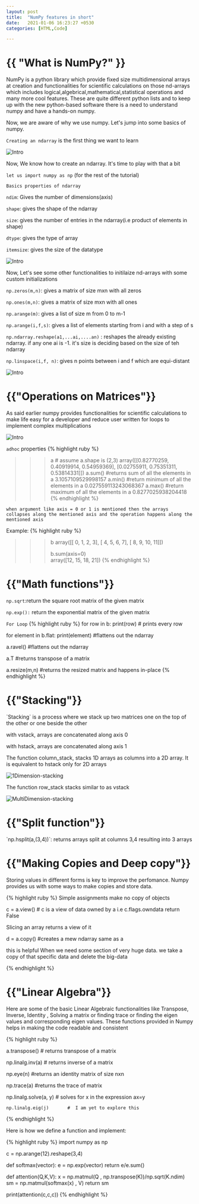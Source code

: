 ```yaml
---
layout: post
title:  "NumPy features in short"
date:   2021-01-06 16:23:27 +0530
categories: [HTML,Code]

---
```


<h1>{{ "What is NumPy?" }}</h1>

NumPy is a python library which provide fixed size multidimensional arrays at creation and functionalities for scientific calculations on those nd-arrays which includes logical,algebrical,mathematical,statistical operations and many more cool features. These are quite different python lists and to keep up with the new python-based software there is a need to understand numpy and have a hands-on numpy.

Now, we are aware of why we use numpy. Let's jump into some basics of numpy.

`Creating an ndarray` is the first thing we want to learn

![Intro](/images/intro.png)



Now, We know how to create an ndarray. It's time to play with that a bit

`let us import numpy as np` (for the rest of the tutorial) 

`Basics properties of ndarray`

`ndim`: Gives the number of dimensions(axis)

`shape`: gives the shape of the ndarray

`size`: gives the number of entries in the ndarray(i.e product of elements in shape)

`dtype`: gives the type of array

`itemsize`: gives the size of the datatype

![Intro](/images/proper.png)

Now, Let's see some other functionalities to initilaize nd-arrays with some custom initializations

`np.zeros(m,n)`: gives a matrix of size mxn with all zeros

`np.ones(m,n)`: gives a matrix of size mxn with all ones

`np.arange(m)`: gives a list of size m from 0 to m-1

`np.arange(i,f,s)`: gives a list of elements starting from i and with a step of s

`np.ndarray.reshape(a1,...ai,....an)` : reshapes the already existing ndarray. if any one ai is -1. it's size is deciding based on the size of teh ndarray

`np.linspace(i,f, n)`: gives n points between i and f which are equi-distant

![Intro](/images/zeros.png)

<h1>{{"Operations on Matrices"}}</h1>
 As said earlier numpy provides functionalities for scientific calculations to make life easy for a developer and reduce user written for loops to implement complex multiplications

![Intro](/images/matmul.png)


`adhoc` properties
{% highlight ruby %}
>>>a                      # assume a.shape is (2,3)
array([[0.82770259, 0.40919914, 0.54959369],
       [0.02755911, 0.75351311, 0.53814331]])
>>> a.sum()               #returns sum of all the elements in a
3.1057109529998157
>>> a.min()               #return minimum of all the elements in a
0.027559113243068367
>>> a.max()               #return maximum of all the elements in a
0.8277025938204418
{% endhighlight %}

`when argument like axis = 0 or 1 is mentioned then the arrays collapses along the mentioned axis and the operation happens along the mentioned axis`

Example: 
{% highlight ruby %}
>>> b
array([[ 0,  1,  2,  3],
       [ 4,  5,  6,  7],
       [ 8,  9, 10, 11]])
>>>
>>> b.sum(axis=0)                            
array([12, 15, 18, 21])
{% endhighlight %}

<h1>{{"Math functions"}}</h1>

`np.sqrt`:return the square root matrix of the given matrix

`np.exp():` return the exponential matrix of the given matrix 

`For Loop`
{% highlight ruby %}
for row in b:
	print(row)  # prints every row


for element in b.flat:
	print(element)     #flattens out the ndarray



a.ravel()              #flattens out the ndarray

a.T                    #returns transpose of a matrix	

a.resize(m,n)          #returns the resized matrix and happens in-place
{% endhighlight %}

<h1>{{"Stacking"}}</h1>
`Stacking` is a process where we stack up two matrices one on the top of the other or one beside the other

with vstack, arrays are concatenated along axis 0

with hstack, arrays are concatenated along axis 1

The function column_stack, stacks 1D arrays as columns into a 2D array. It is equivalent to hstack only for 2D arrays

![1Dimension-stacking](/images/1D.png)

The function row_stack stacks similar to as vstack

![MultiDimension-stacking](/images/multiD.png)



<h1>{{"Split function"}}</h1>
`np.hsplit(a,(3,4))`: returns arrays split at columns 3,4 resulting into 3 arrays

<h1>{{"Making Copies and Deep copy"}}</h1>
Storing values in different forms is key to improve the perfomance.
Numpy provides us with some ways to make copies and store data.

{% highlight ruby %}
Simple assignments make no copy of objects

c = a.view() # c is a view of data owned by a i.e  c.flags.owndata return False

Slicing an array returns a view of it

d = a.copy()      #creates a mew ndarray same as a

this is helpful When we need some section of very huge data. we take a copy of that specific data and delete the big-data


{% endhighlight %}
<h1>{{"Linear Algebra"}}</h1>
Here are some of the basic Linear Algebraic functionalities like
Transpose, Inverse, Identity , Solving a matrix or finding trace or finding the eigen
values and corresponding eigen values. These functions provided in Numpy helps in making 
the code readable and consistent

{% highlight ruby %}

a.transpose() # returns transpose of a matrix

np.linalg.inv(a)  # returns inverse of a matrix

np.eye(n)         #returns an identity matrix of size nxn

np.trace(a)       #returns the trace of matrix

np.linalg.solve(a, y)  # solves for x in the expression ax=y

`np.linalg.eig(j)       #  I am yet to explore this `

{% endhighlight %}

Here is how we define a function and implement:

{% highlight ruby %}
import numpy as np 

c = np.arange(12).reshape(3,4)

def softmax(vector):
	e = np.exp(vector)
	return e/e.sum()


def attention(Q,K,V):
	x = np.matmul(Q , np.transpose(K))/np.sqrt(K.ndim)
	sm = np.matmul(softmax(x) , V)
	return sm

print(attention(c,c,c))
{% endhighlight %}

